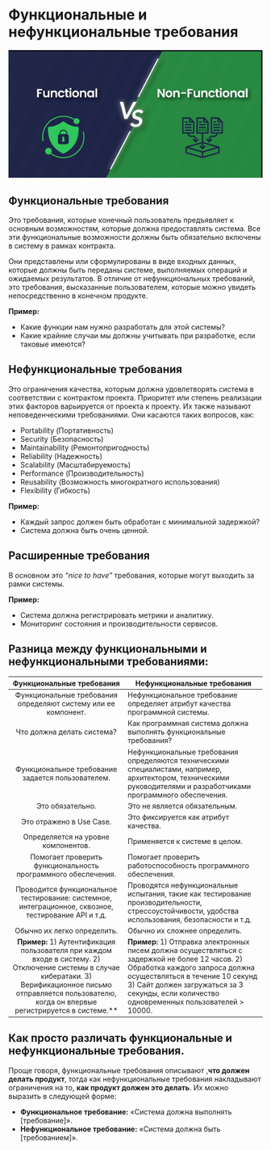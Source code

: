 # Функциональные и нефункциональные требования

![alt text](image/image.png)

## Функциональные требования

Это требования, которые конечный пользователь предъявляет к основным возможностям, которые должна предоставлять система. Все эти функциональные возможности должны быть обязательно включены в систему в рамках контракта.

Они представлены или сформулированы в виде входных данных, которые должны быть переданы системе, выполняемых операций и ожидаемых результатов. В отличие от нефункциональных требований, это требования, высказанные пользователем, которые можно увидеть непосредственно в конечном продукте.

**Пример:**

- Какие функции нам нужно разработать для этой системы?
- Какие крайние случаи мы должны учитывать при разработке, если таковые имеются?

## Нефункциональные требования

Это ограничения качества, которым должна удовлетворять система в соответствии с контрактом проекта. Приоритет или степень реализации этих факторов варьируется от проекта к проекту. Их также называют неповеденческими требованиями. Они касаются таких вопросов, как:

- Portability (Портативность)
- Security (Безопасность)
- Maintainability (Ремонтопригодность)
- Reliability (Надежность)
- Scalability (Масштабируемость)
- Performance (Производительность)
- Reusability (Возможность многократного использования)
- Flexibility (Гибкость)

**Пример:**
- Каждый запрос должен быть обработан с минимальной задержкой?
- Система должна быть очень ценной.

## Расширенные требования

В основном это _“nice to have”_ требования, которые могут выходить за рамки системы.

**Пример:**

- Система должна регистрировать метрики и аналитику.
- Мониторинг состояния и производительности сервисов.


## Разница между функциональными и нефункциональными требованиями:

|                                                                                            Функциональные требования                                                                                           | Нефункциональные требования                                                                                                                                                                                                                                    |
|:--------------------------------------------------------------------------------------------------------------------------------------------------------------------------------------------------------------:|----------------------------------------------------------------------------------------------------------------------------------------------------------------------------------------------------------------------------------------------------------------|
| Функциональные требования определяют систему или ее компонент.                                                                                                                                                 | Нефункциональное требование определяет атрибут качества программной системы.                                                                                                                                                                                   |
| Что должна делать система?                                                                                                                                                                                     | Как программная система должна выполнять функциональные требования?                                                                                                                                                                                            |
| Функциональное требование задается пользователем.                                                                                                                                                              | Нефункциональные требования определяются техническими специалистами, например, архитектором, техническими руководителями и разработчиками программного обеспечения.                                                                                            |
| Это обязательно.                                                                                                                                                                                               | Это не является обязательным.                                                                                                                                                                                                                                  |
| Это отражено в Use Case.                                                                                                                                                                                       | Это фиксируется как атрибут качества.                                                                                                                                                                                                                          |
| Определяется на уровне компонентов.                                                                                                                                                                            | Применяется к системе в целом.                                                                                                                                                                                                                                 |
| Помогает проверить функциональность программного обеспечения.                                                                                                                                                  | Помогает проверить работоспособность программного обеспечения.                                                                                                                                                                                                 |
| Проводится функциональное тестирование: системное, интеграционное, сквозное, тестирование API и т.д.                                                                                                           | Проводятся нефункциональные испытания, такие как тестирование производительности, стрессоустойчивости, удобства использования, безопасности и т.д.                                                                                                             |
| Обычно их легко определить.                                                                                                                                                                                    | Обычно их сложнее определить.                                                                                                                                                                                                                                  |
| **Пример:** 1) Аутентификация пользователя при каждом входе в систему. 2) Отключение системы в случае кибератаки. 3) Верификационное письмо отправляется пользователю, когда он впервые регистрируется в системе.** | **Пример:** 1) Отправка электронных писем должна осуществляться с задержкой не более 12 часов. 2) Обработка каждого запроса должна осуществляться в течение 10 секунд 3) Сайт должен загружаться за 3 секунды, если количество одновременных пользователей > 10000. |


## Как просто различать функциональные и нефункциональные требования. 

Проще говоря, функциональные требования описывают ,**что должен делать продукт**, тогда как нефункциональные требования накладывают ограничения на то, **как продукт должен это делать**. Их можно выразить в следующей форме:

- **Функциональное требование:** «Система должна выполнять [требование]».
- **Нефункциональное требование:** «Система должна быть [требованием]».